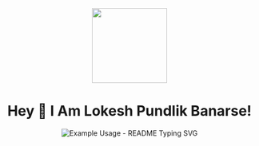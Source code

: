 <div align="center">
  <img height="150" src="https://camo.githubusercontent.com/62da68eb62b1e5f175f7d1f0191dd89a653d7908feb22d37d4a0ab07365d6791/68747470733a2f2f6d656469612e67697068792e636f6d2f6d656469612f4d3967624264396e6244724f5475314d71782f67697068792e676966"  />
</div>

<h1 align="center">
Hey 👋  I Am Lokesh Pundlik Banarse!<br>
</h1>

<p align="center">
  <img src="https://readme-typing-svg.demolab.com/?lines=Welcome+To+My+GitHub+Profile;&font=Fira%20Code&center=true&width=380&height=50&duration=4000&pause=1000" alt="Example Usage - README Typing SVG">
</p>
